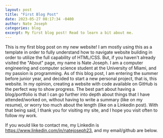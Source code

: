 ```yaml
---
layout: post
title: "First Blog Post"
date: 2023-05-27 08:17:34 -0400
author: Nate Joseph
categories: blog
excerpt: My first blog post! Read to learn a bit about me.
---
```


This is my first blog post on my new website! I am mostly using this as a template in order to fully understand how to navigate website building in order to utilize the full capability of HTML/CSS. But, if you haven't already visited the "About" page, my name is Nate Joseph. I am a computer engineering and computer science student at the University of Miami, and my passion is programming. As of this blog post, I am entering the summer before junior year, and decided to start a new personal project, that is, this website. In my opinion, creating a website with code available on GitHub is the perfect way to show progress. The best part about having a blog/portfolio is that I can go further into depth about things that I have attended/worked on, without having to write a summary (like on my resume), or worry too much about the length (like on a Linkedin post). With that being said, I thank you for visiting my site, and I hope you visit often to follow my work.

If you would like to contact me, my Linkedin is https://www.linkedin.com/in/natejoseph23, and my email/github are below.
